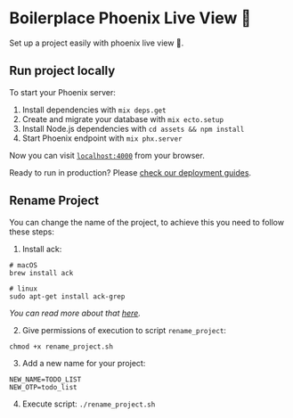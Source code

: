 # Boilerplace Phoenix Live View 🌌

Set up a project easily with phoenix live view 🚀.

## Run project locally

To start your Phoenix server:

1. Install dependencies with `mix deps.get`
2. Create and migrate your database with `mix ecto.setup`
3. Install Node.js dependencies with `cd assets && npm install`
4. Start Phoenix endpoint with `mix phx.server`

Now you can visit [`localhost:4000`](http://localhost:4000) from your browser.

Ready to run in production? Please
[check our deployment guides](https://hexdocs.pm/phoenix/deployment.html).

## Rename Project

You can change the name of the project, to achieve this you need to follow these
steps:

1. Install ack:

```
# macOS
brew install ack

# linux
sudo apt-get install ack-grep
```

_You can read more about that [here](https://beyondgrep.com/install/)._

2. Give permissions of execution to script `rename_project`:

```
chmod +x rename_project.sh
```

3. Add a new name for your project:

```
NEW_NAME=TODO_LIST
NEW_OTP=todo_list
```

4. Execute script: `./rename_project.sh`
